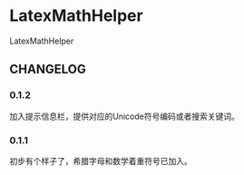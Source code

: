 # LatexMathHelper
LatexMathHelper

## CHANGELOG
### 0.1.2
加入提示信息栏，提供对应的Unicode符号编码或者搜索关键词。

### 0.1.1
初步有个样子了，希腊字母和数学着重符号已加入。